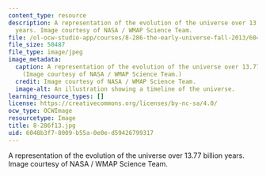 ```yaml
---
content_type: resource
description: A representation of the evolution of the universe over 13.77 billion
  years. Image courtesy of NASA / WMAP Science Team.
file: /ol-ocw-studio-app/courses/8-286-the-early-universe-fall-2013/6048b3f78009b55a0e0ed59426799317_8-286f13.jpg
file_size: 50487
file_type: image/jpeg
image_metadata:
  caption: A representation of the evolution of the universe over 13.77 billion years.
    (Image courtesy of NASA / WMAP Science Team.)
  credit: Image courtesy of NASA / WMAP Science Team.
  image-alt: An illustration showing a timeline of the universe.
learning_resource_types: []
license: https://creativecommons.org/licenses/by-nc-sa/4.0/
ocw_type: OCWImage
resourcetype: Image
title: 8-286f13.jpg
uid: 6048b3f7-8009-b55a-0e0e-d59426799317
---
```

A representation of the evolution of the universe over 13.77 billion years. Image courtesy of NASA / WMAP Science Team.